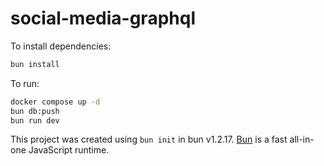# social-media-graphql

To install dependencies:

```bash
bun install
```

To run:

```bash
docker compose up -d
bun db:push
bun run dev
```

This project was created using `bun init` in bun v1.2.17. [Bun](https://bun.sh) is a fast all-in-one JavaScript runtime.
